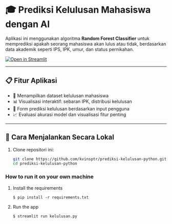 # 🎓 Prediksi Kelulusan Mahasiswa dengan AI

Aplikasi ini menggunakan algoritma **Random Forest Classifier** untuk memprediksi apakah seorang mahasiswa akan lulus atau tidak, berdasarkan data akademik seperti IPS, IPK, umur, dan status pernikahan.

[![Open in Streamlit](https://static.streamlit.io/badges/streamlit_badge_black_white.svg)](https://share.streamlit.io/)

---

## 📋 Fitur Aplikasi

- 📁 Menampilkan dataset kelulusan mahasiswa
- 📊 Visualisasi interaktif: sebaran IPK, distribusi kelulusan
- 🧠 Form prediksi kelulusan berdasarkan input pengguna
- 📈 Evaluasi akurasi model dan visualisasi fitur penting

---

## 🚀 Cara Menjalankan Secara Lokal

1. Clone repositori ini:

   ```bash
   git clone https://github.com/kvinsptr/prediksi-kelulusan-python.git
   cd prediksi-kelulusan-python


### How to run it on your own machine

1. Install the requirements

   ```
   $ pip install -r requirements.txt
   ```

2. Run the app

   ```
   $ streamlit run kelulusan.py
   ```
